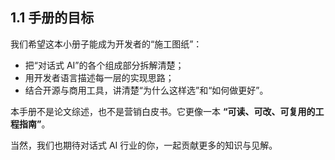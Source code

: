 ## 1.1 手册的目标
我们希望这本小册子能成为开发者的“施工图纸”：

- 把“对话式 AI”的各个组成部分拆解清楚；
- 用开发者语言描述每一层的实现思路；
- 结合开源与商用工具，讲清楚“为什么这样选”和“如何做更好”。

本手册不是论文综述，也不是营销白皮书。它更像一本 **“可读、可改、可复用的工程指南”**。

当然，我们也期待对话式 AI 行业的你，一起贡献更多的知识与见解。